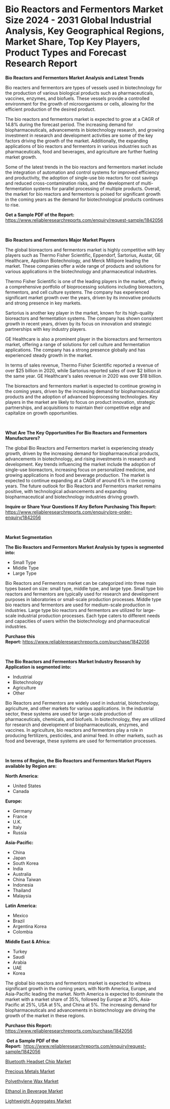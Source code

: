 <p><h1>Bio Reactors and Fermentors Market Size 2024 - 2031 Global Industrial Analysis, Key Geographical Regions, Market Share, Top Key Players, Product Types and Forecast Research Report</h1></p><p><strong>Bio Reactors and Fermentors Market Analysis and Latest Trends</strong></p>
<p><p>Bio reacters and fermentors are types of vessels used in biotechnology for the production of various biological products such as pharmaceuticals, vaccines, enzymes, and biofuels. These vessels provide a controlled environment for the growth of microorganisms or cells, allowing for the efficient production of the desired product.</p><p>The bio reactors and fermentors market is expected to grow at a CAGR of 14.8% during the forecast period. The increasing demand for biopharmaceuticals, advancements in biotechnology research, and growing investment in research and development activities are some of the key factors driving the growth of the market. Additionally, the expanding applications of bio reactors and fermentors in various industries such as pharmaceuticals, food and beverages, and agriculture are further fueling market growth.</p><p>Some of the latest trends in the bio reactors and fermentors market include the integration of automation and control systems for improved efficiency and productivity, the adoption of single-use bio reactors for cost savings and reduced cross-contamination risks, and the development of multi-fermentation systems for parallel processing of multiple products. Overall, the market for bio reactors and fermentors is poised for significant growth in the coming years as the demand for biotechnological products continues to rise.</p></p>
<p><strong>Get a Sample PDF of the Report:&nbsp;</strong> <a href="https://www.reliableresearchreports.com/enquiry/request-sample/1842056">https://www.reliableresearchreports.com/enquiry/request-sample/1842056</a></p>
<p>&nbsp;</p>
<p><strong>Bio Reactors and Fermentors Major Market Players</strong></p>
<p><p>The global bioreactors and fermentors market is highly competitive with key players such as Thermo Fisher Scientific, Eppendorf, Sartorius, Austar, GE Healthcare, Applikon Biotechnology, and Merck Millipore leading the market. These companies offer a wide range of products and solutions for various applications in the biotechnology and pharmaceutical industries.</p><p>Thermo Fisher Scientific is one of the leading players in the market, offering a comprehensive portfolio of bioprocessing solutions including bioreactors, fermentors, and cell culture systems. The company has experienced significant market growth over the years, driven by its innovative products and strong presence in key markets.</p><p>Sartorius is another key player in the market, known for its high-quality bioreactors and fermentation systems. The company has shown consistent growth in recent years, driven by its focus on innovation and strategic partnerships with key industry players.</p><p>GE Healthcare is also a prominent player in the bioreactors and fermentors market, offering a range of solutions for cell culture and fermentation applications. The company has a strong presence globally and has experienced steady growth in the market.</p><p>In terms of sales revenue, Thermo Fisher Scientific reported a revenue of over $25 billion in 2020, while Sartorius reported sales of over $2 billion in the same year. GE Healthcare's sales revenue in 2020 was over $18 billion.</p><p>The bioreactors and fermentors market is expected to continue growing in the coming years, driven by the increasing demand for biopharmaceutical products and the adoption of advanced bioprocessing technologies. Key players in the market are likely to focus on product innovation, strategic partnerships, and acquisitions to maintain their competitive edge and capitalize on growth opportunities.</p></p>
<p>&nbsp;</p>
<p><strong>What Are The Key Opportunities For Bio Reactors and Fermentors Manufacturers?</strong></p>
<p><p>The global Bio Reactors and Fermentors market is experiencing steady growth, driven by the increasing demand for biopharmaceutical products, advancements in biotechnology, and rising investments in research and development. Key trends influencing the market include the adoption of single-use bioreactors, increasing focus on personalized medicine, and growing applications in food and beverage production. The market is expected to continue expanding at a CAGR of around 6% in the coming years. The future outlook for Bio Reactors and Fermentors market remains positive, with technological advancements and expanding biopharmaceutical and biotechnology industries driving growth.</p></p>
<p><strong>Inquire or Share Your Questions If Any Before Purchasing This Report:</strong> <a href="https://www.reliableresearchreports.com/enquiry/pre-order-enquiry/1842056">https://www.reliableresearchreports.com/enquiry/pre-order-enquiry/1842056</a></p>
<p>&nbsp;</p>
<p><strong>Market Segmentation</strong></p>
<p><strong>The Bio Reactors and Fermentors Market Analysis by types is segmented into:</strong></p>
<p><ul><li>Small Type</li><li>Middle Type</li><li>Large Type</li></ul></p>
<p><p>Bio Reactors and Fermentors market can be categorized into three main types based on size: small type, middle type, and large type. Small type bio reactors and fermentors are typically used for research and development purposes in laboratories or small-scale production processes. Middle type bio reactors and fermentors are used for medium-scale production in industries. Large type bio reactors and fermentors are utilized for large-scale industrial production processes. Each type caters to different needs and capacities of users within the biotechnology and pharmaceutical industries.</p></p>
<p><strong>Purchase this Report:&nbsp;</strong><a href="https://www.reliableresearchreports.com/purchase/1842056">https://www.reliableresearchreports.com/purchase/1842056</a></p>
<p>&nbsp;</p>
<p><strong>The Bio Reactors and Fermentors Market Industry Research by Application is segmented into:</strong></p>
<p><ul><li>Industrial</li><li>Biotechnology</li><li>Agriculture</li><li>Other</li></ul></p>
<p><p>Bio Reactors and Fermentors are widely used in industrial, biotechnology, agriculture, and other markets for various applications. In the industrial sector, these systems are used for large-scale production of pharmaceuticals, chemicals, and biofuels. In biotechnology, they are utilized for research and development of biopharmaceuticals, enzymes, and vaccines. In agriculture, bio reactors and fermentors play a role in producing fertilizers, pesticides, and animal feed. In other markets, such as food and beverage, these systems are used for fermentation processes.</p></p>
<p>&nbsp;</p>
<p><strong>In terms of Region, the Bio Reactors and Fermentors Market Players available by Region are:</strong></p>
<p>
    <p> <strong> North America: </strong>
        <ul>
            <li>United States</li>
            <li>Canada</li>
        </ul>
        </p> 
    <p> <strong> Europe: </strong>
        <ul>
            <li>Germany</li>
            <li>France</li>
            <li>U.K.</li>
            <li>Italy</li>
            <li>Russia</li>
        </ul>
        </p> 
    <p> <strong> Asia-Pacific: </strong>
        <ul>
            <li>China</li>
            <li>Japan</li>
            <li>South Korea</li>
            <li>India</li>
            <li>Australia</li>
            <li>China Taiwan</li>
            <li>Indonesia</li>
            <li>Thailand</li>
            <li>Malaysia</li>
        </ul>
        </p> 
    <p> <strong> Latin America: </strong>
        <ul>
            <li>Mexico</li>
            <li>Brazil</li>
            <li>Argentina Korea</li>
            <li>Colombia</li>
        </ul>
        </p> 
    <p> <strong> Middle East & Africa: </strong>
        <ul>
            <li>Turkey</li>
            <li>Saudi</li>
            <li>Arabia</li>
            <li>UAE</li>
            <li>Korea</li>
        </ul>
    </p>
    </p>
<p><p>The global bio reactors and fermentors market is expected to witness significant growth in the coming years, with North America, Europe, and Asia-Pacific leading the market. North America is expected to dominate the market with a market share of 35%, followed by Europe at 30%, Asia-Pacific at 25%, USA at 5%, and China at 5%. The increasing demand for biopharmaceuticals and advancements in biotechnology are driving the growth of the market in these regions.</p></p>
<p><strong>Purchase this Report: </strong><a href="https://www.reliableresearchreports.com/purchase/1842056">https://www.reliableresearchreports.com/purchase/1842056</a></p>
<p>&nbsp;<strong>Get a Sample PDF of the Report:&nbsp;&nbsp;</strong><a href="https://www.reliableresearchreports.com/enquiry/request-sample/1842056">https://www.reliableresearchreports.com/enquiry/request-sample/1842056</a></p>
<p><strong></strong></p>
<p><p><a href="https://medium.com/@eldabernier/bluetooth-headset-chip-market-size-market-outlook-and-market-forecast-2024-to-2031-02b7ddf05787">Bluetooth Headset Chip Market</a></p><p><a href="https://medium.com/@geovanyjast76845/precious-metals-market-report-reveals-the-latest-trends-and-growth-opportunities-of-this-market-da7b2d88e649">Precious Metals Market</a></p><p><a href="https://medium.com/@christianhunter987/polyethylene-wax-market-trends-and-market-analysis-forecasted-for-period-2024-2031-c942e0204418">Polyethylene Wax Market</a></p><p><a href="https://medium.com/@geovanyjast76845/ethanol-in-beverage-market-trends-forecast-and-competitive-analysis-to-2031-94e91ed68504">Ethanol in Beverage Market</a></p><p><a href="https://medium.com/@christianhunter987/lightweight-aggregates-market-exploring-market-share-market-trends-and-future-growth-8129523718f9">Lightweight Aggregates Market</a></p></p>